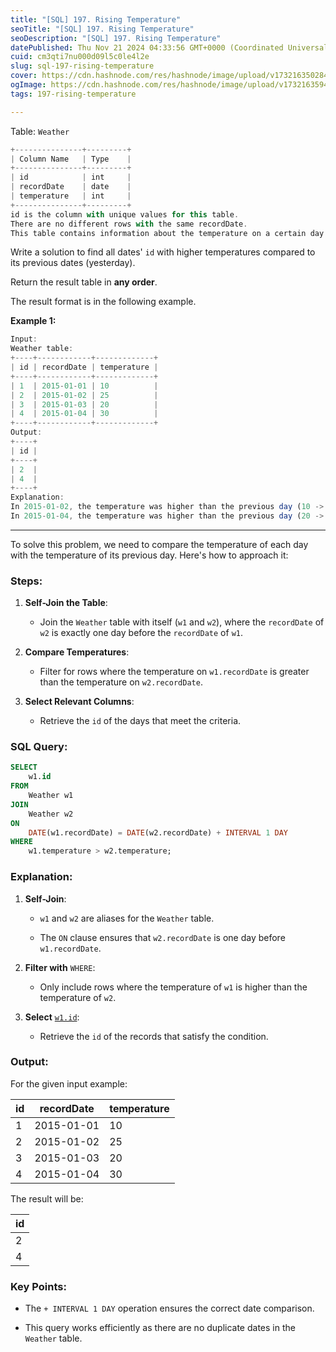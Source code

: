 ```yaml
---
title: "[SQL] 197. Rising Temperature"
seoTitle: "[SQL] 197. Rising Temperature"
seoDescription: "[SQL] 197. Rising Temperature"
datePublished: Thu Nov 21 2024 04:33:56 GMT+0000 (Coordinated Universal Time)
cuid: cm3qti7nu000d09l5c0le4l2e
slug: sql-197-rising-temperature
cover: https://cdn.hashnode.com/res/hashnode/image/upload/v1732163502846/7cfc0bed-83b3-4fbb-8075-605df3d8edef.png
ogImage: https://cdn.hashnode.com/res/hashnode/image/upload/v1732163594373/2f93756e-fd9a-4183-86f4-b225a161d4e6.png
tags: 197-rising-temperature

---
```


Table: `Weather`

```javascript
+---------------+---------+
| Column Name   | Type    |
+---------------+---------+
| id            | int     |
| recordDate    | date    |
| temperature   | int     |
+---------------+---------+
id is the column with unique values for this table.
There are no different rows with the same recordDate.
This table contains information about the temperature on a certain day.
```

Write a solution to find all dates' `id` with higher temperatures compared to its previous dates (yesterday).

Return the result table in **any order**.

The result format is in the following example.

**Example 1:**

```javascript
Input: 
Weather table:
+----+------------+-------------+
| id | recordDate | temperature |
+----+------------+-------------+
| 1  | 2015-01-01 | 10          |
| 2  | 2015-01-02 | 25          |
| 3  | 2015-01-03 | 20          |
| 4  | 2015-01-04 | 30          |
+----+------------+-------------+
Output: 
+----+
| id |
+----+
| 2  |
| 4  |
+----+
Explanation: 
In 2015-01-02, the temperature was higher than the previous day (10 -> 25).
In 2015-01-04, the temperature was higher than the previous day (20 -> 30).
```

---

To solve this problem, we need to compare the temperature of each day with the temperature of its previous day. Here's how to approach it:

### Steps:

1. **Self-Join the Table**:
    
    * Join the `Weather` table with itself (`w1` and `w2`), where the `recordDate` of `w2` is exactly one day before the `recordDate` of `w1`.
        
2. **Compare Temperatures**:
    
    * Filter for rows where the temperature on `w1.recordDate` is greater than the temperature on `w2.recordDate`.
        
3. **Select Relevant Columns**:
    
    * Retrieve the `id` of the days that meet the criteria.
        

### SQL Query:

```sql
SELECT 
    w1.id
FROM 
    Weather w1
JOIN 
    Weather w2
ON 
    DATE(w1.recordDate) = DATE(w2.recordDate) + INTERVAL 1 DAY
WHERE 
    w1.temperature > w2.temperature;
```

### Explanation:

1. **Self-Join**:
    
    * `w1` and `w2` are aliases for the `Weather` table.
        
    * The `ON` clause ensures that `w2.recordDate` is one day before `w1.recordDate`.
        
2. **Filter with** `WHERE`:
    
    * Only include rows where the temperature of `w1` is higher than the temperature of `w2`.
        
3. **Select** [`w1.id`](http://w1.id):
    
    * Retrieve the `id` of the records that satisfy the condition.
        

### Output:

For the given input example:

| id | recordDate | temperature |
| --- | --- | --- |
| 1 | 2015-01-01 | 10 |
| 2 | 2015-01-02 | 25 |
| 3 | 2015-01-03 | 20 |
| 4 | 2015-01-04 | 30 |

The result will be:

| id |
| --- |
| 2 |
| 4 |

### Key Points:

* The `+ INTERVAL 1 DAY` operation ensures the correct date comparison.
    
* This query works efficiently as there are no duplicate dates in the `Weather` table.